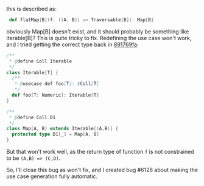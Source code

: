 this is described as:

```scala
 def flatMap[B](f: ((A, B)) => Traversable[B]): Map[B]
```

obviously Map[B] doesn't exist, and it should probably be something like Iterable[B]?
This is quite tricky to fix. Redefining the use case won't work, and I tried getting the correct type back in [891769fa](https://github.com/scala/scala/commit/891769fae541513d68ce7a8e84b7213472c333c9):

```scala
/**
 * @define Coll Iterable
 */
class Iterable[T] {
  /**
   * @usecase def foo[T]: $Coll[T]
   */
  def foo[T: Numeric]: Iterable[T]
}

/**
 * @define Coll D1
 */
class Map[A, B] extends Iterable[(A,B)] {
  protected type D1[_] = Map[A, B]
}
```

But that won't work well, as the return type of function `f` is not constrained to be `(A,B) => (C,D)`.

So, I'll close this bug as won't fix, and I created bug #6128 about making the use case generation fully automatic.
